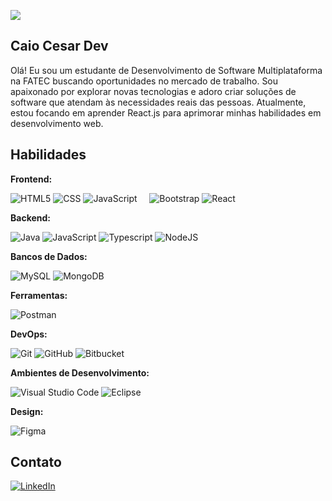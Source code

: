 ![](https://komarev.com/ghpvc/?username=caiocesardev&color=006bed)

## Caio Cesar Dev

Olá!  Eu sou um estudante de Desenvolvimento de Software Multiplataforma na FATEC buscando oportunidades no mercado de trabalho.  Sou apaixonado por explorar novas tecnologias e adoro criar soluções de software que atendam às necessidades reais das pessoas.  Atualmente, estou focando em aprender React.js para aprimorar minhas habilidades em desenvolvimento web.

## Habilidades

**Frontend:**

  ![HTML5](https://img.shields.io/badge/-HTML5-333333?style=flat&logo=HTML5)
  ![CSS](https://img.shields.io/badge/-CSS-333333?style=flat&logo=CSS3&logoColor=1572B6)
  ![JavaScript](https://img.shields.io/badge/-JavaScript-333333?style=flat&logo=javascript)     
  ![Bootstrap](https://img.shields.io/badge/-Bootstrap-333333?style=flat&logo=Bootstrap&logoColor=007396) 
  ![React](https://img.shields.io/badge/-React-333333?style=flat&logo=react)

**Backend:**

![Java](https://img.shields.io/badge/-Java-333333?style=flat&logo=openjdk&logoColor=007396)
![JavaScript](https://img.shields.io/badge/-JavaScript-333333?style=flat&logo=javascript)
![Typescript](https://img.shields.io/badge/-Typescript-333333?style=flat&logo=Typescript&logoColor=007396)
![NodeJS](https://img.shields.io/badge/-NodeJS-333333?style=flat&logo=Node.js&logoColor=007396)


**Bancos de Dados:**

 ![MySQL](https://img.shields.io/badge/-MySQL-333333?style=flat&logo=mysql)
 ![MongoDB](https://img.shields.io/badge/-MongoDB-333333?style=flat&logo=mongodb)

**Ferramentas:**

  ![Postman](https://img.shields.io/badge/-Postman-333333?style=flat&logo=postman)

**DevOps:**

  ![Git](https://img.shields.io/badge/-Git-333333?style=flat&logo=git)
  ![GitHub](https://img.shields.io/badge/-GitHub-333333?style=flat&logo=github)
  ![Bitbucket](https://img.shields.io/badge/-Bitbucket-333333?style=flat&logo=bitbucket)


**Ambientes de Desenvolvimento:**

 ![Visual Studio Code](https://img.shields.io/badge/-Visual%20Studio%20Code-333333?style=flat&logo=visual-studio-code&logoColor=007ACC)
 ![Eclipse](https://img.shields.io/badge/-Eclipse-333333?style=flat&logo=eclipse-ide&logoColor=2C2255)

**Design:**

 ![Figma](https://img.shields.io/badge/-Figma-333333?style=flat&logo=figma&logoColor=007ACC)


## Contato

[![LinkedIn](https://img.shields.io/badge/-Caio%20Cesarr-blue?style=flat-square&logo=Linkedin&logoColor=white&link=https://www.linkedin.com/in/caio-cesar-pena/)](https://www.linkedin.com/in/caio-cesar-pena/)

